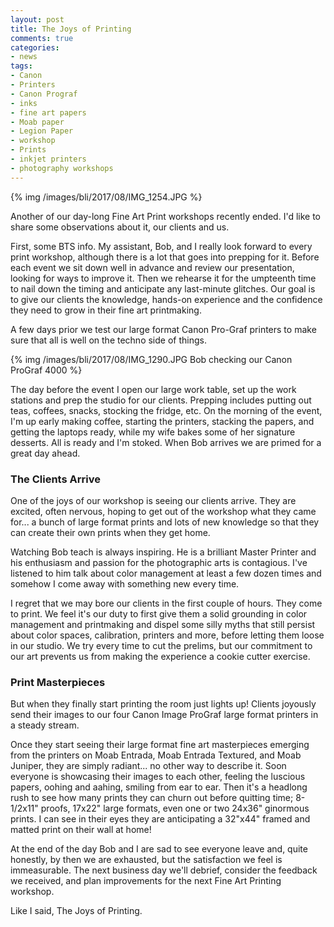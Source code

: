 ```yaml
---
layout: post
title: The Joys of Printing
comments: true
categories:
- news
tags:
- Canon
- Printers
- Canon Prograf 
- inks
- fine art papers
- Moab paper
- Legion Paper
- workshop
- Prints
- inkjet printers
- photography workshops
---
```


{% img /images/bli/2017/08/IMG_1254.JPG %}

Another of our day-long Fine Art Print workshops recently ended. I'd like to share some observations about it, our clients and us. 

<!--more-->

First, some BTS info. My assistant, Bob, and I really look forward to every print workshop, although there is a lot that goes into prepping for it. Before each event we sit down well in advance and review our presentation, looking for ways to improve it. Then we rehearse it for the umpteenth time to nail down the timing and anticipate any last-minute glitches. Our goal is to give our clients the knowledge, hands-on experience and the confidence they need to grow in their fine art printmaking. 

A few days prior we test our large format Canon Pro-Graf printers to make sure that all is well on the techno side of things. 

{% img /images/bli/2017/08/IMG_1290.JPG Bob checking our Canon ProGraf 4000 %}

The day before the event I open our large work table, set up the work stations and prep the studio for our clients. Prepping includes putting out teas, coffees, snacks, stocking the fridge, etc. On the  morning of the event, I'm up early making coffee, starting the printers, stacking the papers, and getting the laptops ready, while my wife bakes some of her signature desserts. All is ready and I'm stoked. When Bob arrives we are primed for a great day ahead. 

### The Clients Arrive

One of the joys of our workshop is seeing our clients arrive. They are excited, often nervous, hoping to get out of the workshop what they came for... a bunch of large format prints and lots of new knowledge so that they can create their own prints when they get home. 

Watching Bob teach is always inspiring. He is a brilliant Master Printer and his enthusiasm and passion for the photographic arts is contagious. I've listened to him talk about color  management at least a few dozen times and somehow I come away with something new every time. 

I regret that we may bore our clients in the first couple of hours. They come to print. We feel it's our duty to first give them a solid grounding in color management and printmaking and dispel some silly myths that still persist about color spaces, calibration, printers and more, before letting them loose in our studio. We try every time to cut the prelims, but our commitment to our art prevents us from making the experience a cookie cutter exercise. 

### Print Masterpieces

But when they finally start printing the room just lights up! Clients joyously send their images to our four Canon Image ProGraf large format printers in a steady stream. 

Once they start seeing their large format fine art masterpieces emerging from the printers on Moab Entrada, Moab Entrada Textured, and Moab Juniper, they are simply radiant... no other way to describe it. Soon everyone is showcasing their images to each other, feeling the luscious papers, oohing and aahing, smiling from ear to ear. Then it's a headlong rush to see how many prints they can churn out before quitting time; 8-1/2x11" proofs, 17x22" large formats, even one or two 24x36" ginormous prints. I can see in their eyes they are anticipating a 32"x44" framed and matted print on their wall at home!

At the end of the day Bob and I are sad to see everyone leave and, quite honestly, by then we are exhausted, but the satisfaction we feel is immeasurable. The next business day we'll debrief, consider the feedback we received, and plan improvements for the next Fine Art Printing workshop. 

Like I said, The Joys of Printing. 

 






